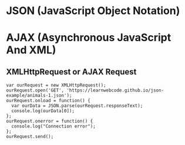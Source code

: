 # JSON (JavaScript Object Notation)

# AJAX (Asynchronous JavaScript And XML)
## XMLHttpRequest or AJAX Request

```
var ourRequest = new XMLHttpRequest();
ourRequest.open('GET', 'https://learnwebcode.github.io/json-example/animals-1.json');
ourRequest.onload = function() {
  var ourData = JSON.parse(ourRequest.responseText);
  console.log(ourData[0]);
};
ourRequest.onerror = function() {
  console.log("Connection error");
};
ourRequest.send();
```

